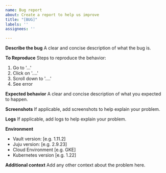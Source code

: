 ```yaml
---
name: Bug report
about: Create a report to help us improve
title: "[BUG]"
labels: ''
assignees: ''

---
```


**Describe the bug**
A clear and concise description of what the bug is.

**To Reproduce**
Steps to reproduce the behavior:
1. Go to '...'
2. Click on '....'
3. Scroll down to '....'
4. See error

**Expected behavior**
A clear and concise description of what you expected to happen.

**Screenshots**
If applicable, add screenshots to help explain your problem.

**Logs**
If applicable, add logs to help explain your problem.

**Environment**
 - Vault version: [e.g. 1.11.2]
 - Juju version: [e.g. 2.9.23]
 - Cloud Environment [e.g. GKE]
 - Kubernetes version [e.g. 1.22]

**Additional context**
Add any other context about the problem here.
